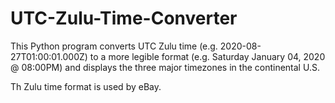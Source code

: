 # UTC-Zulu-Time-Converter

This Python program converts UTC Zulu time (e.g. 2020-08-27T01:00:01.000Z) to a more legible format (e.g. Saturday January 04, 2020 @ 08:00PM) and displays the three major timezones in the continental U.S.

Th Zulu time format is used by eBay.
